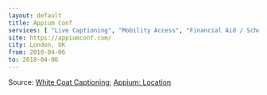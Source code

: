 ```yaml
---
layout: default
title: Appium Conf
services: [ "Live Captioning", "Mobility Access", "Financial Aid / Scholarships" ]
site: https://appiumconf.com/
city: London, UK
from: 2018-04-06
to: 2018-04-06
---
```


Source: [White Coat Captioning](http://www.whitecoatcaptioning.com/); [Appium: Location](https://appiumconf.com/location)
